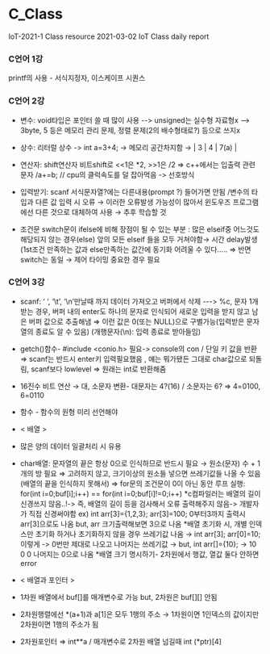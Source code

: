 # C_Class
IoT-2021-1 Class resource
2021-03-02 IoT Class daily report
### C언어 1강
printf의 사용 - 서식지정자, 이스케이프 시퀀스

### C언어 2강
* 변수:
void타입은 포인터 쓸 때 많이 사용
 --> unsigned는 실수형 자료형x
 --> 3byte, 5 등은 메모리 관리 문제, 정렬 문제(2의 배수형태로?) 등으로 쓰지x

* 상수:
리터럴 상수 -> int a=3+4;	→ 메모리 공간차지함 → | 3 | 4 | 7(a) |

* 연산자: shift연산자
비트shift로 <<1은 *2, >>1은 /2	 ⇒ c++에서는 입출력 관련 문자
 /a+=b; // cpu의 클럭속도를 덜 잡아먹음 -> 선호방식

* 입력받기: scanf
서식문자열?에는 다른내용(prompt ?) 들어가면 안됨
 /변수의 타입과 다른 값 입력 시 오류 → 이러한 오류발생 가능성이 많아서 윈도우즈 프로그램에선 다른 것으로 대체하여 사용 → 추후 학습할 것

* 조건문
switch문이 ifelse에 비해 장점이 될 수 있는 부분 : 많은 elseif중 어느것도 해당되지 않는 경우(else) 앞의 모든 elseif 들을 모두 거쳐야함→ 시간 delay발생  (1st조건 만족하는 값과 else만족하는 값간에 동기화 어려울 수 있다…..
⇒ 반면 switch는 동일 → 제어 타이밍 중요한 경우 필요

### C언어 3강
* scanf:  ‘ ‘, ‘\t’, ‘\n’만날때 까지 데이터 가져오고 버퍼에서 삭제
--->  %c, 문자 1개 받는 경우, 버퍼 내의 enter도 하나의 문자로 인식되어 새로운 입력을 받지 않고 남은 버퍼 값으로 추출해냄  ⇒ 이런 값은 0(또는 NULL)으로 구별가능(입력받은 문자열의 종료도 알 수 있음)  (개행문자(\n): 입력 종료로 받아들임)

* getch()함수- #include <conio.h> 필요-> console의 con / 단일 키 값을 반환
⇒ scanf는 반드시 enter키 입력필요했음 , 얘는 뭐가됐든 그대로 char값으로 되돌림, scanf보다 lowlevel
⇒ 원래는 int로 반환해줌

* 16진수 비트 연산 → 대, 소문자 변환- 대문자는 4?(16) / 소문자는 6? ⇒ 4=0100, 6=0110

* 함수 - 함수의 원형 미리 선언해야

* < 배열 >
 * 많은 양의 데이터 일괄처리 시 유용
 * char배열: 문자열의 끝은 항상 0으로 인식하므로 반드시 필요 → 원소(문자) 수 + 1개의 방 필요 ⇒  고려하지 않고, 크기이상의 원소들 넣으면 쓰레기값들 나올 수 있음(배열의 끝을 인식하지 못해서)
⇒ for문의 조건문이 0이 아닌 동안 루프 실행: for(int i=0;buf[i];i++) == for(int i=0;buf[i]!=0;i++)
 *c컴파일러는 배열의 길이 신경쓰지 않음..!-> 즉, 배열의 길이 등을 검사해서 오류 출력해주지 않음-> 개발자가 직접 신경써야함 ex) int arr[3]={1,2,3}; arr[3]=100; 0부터3까지 출력시 arr[3]으로도 나옴 but, arr 크기출력해보면 3으로 나옴
 *배열 초기화 시, 개별 인덱스만 초기화 하거나 초기화하지 않을 경우 쓰레기값 나옴 → int arr[3]; arr[0]=10; 이렇게 -> 0번만 제대로 나오고 나머지는 쓰레기값 → but, int arr[]={10}; → 10 0 0 나머지는 0으로 나옴
 *배열 크기 명시하기- 2차원에서 행값, 열값 둘다 안하면 error

* < 배열과 포인터 >

 * 1차원 배열에서 buf[]를 매개변수로 가능 but, 2차원은 buf[][] 안됨
 * 2차원행렬에선 *(a+1)과 a[1]은 모두 1행의 주소  → 1차원이면 1인덱스의 값이지만 2차원이면 1행의 주소가 됨
 * 2차원포인터 ⇒ int**a  / 매개변수로 2차원 배열 넘길때 int (*ptr)[4]
